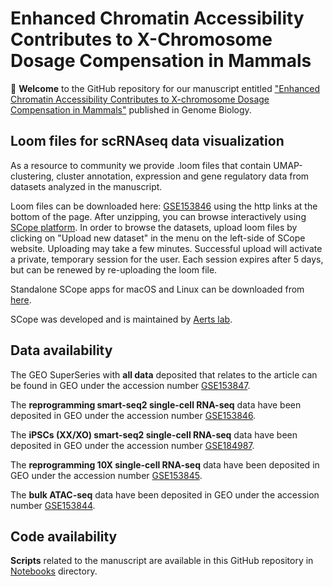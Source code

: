 # Enhanced Chromatin Accessibility Contributes to  X-Chromosome Dosage Compensation in Mammals

:tada: **Welcome** to the GitHub repository for our manuscript entitled ["Enhanced Chromatin Accessibility Contributes to X-chromosome Dosage Compensation in Mammals"](https://genomebiology.biomedcentral.com/articles/10.1186/s13059-021-02518-5) published in Genome Biology.

## Loom files for scRNAseq data visualization

As a resource to community we provide .loom files that contain UMAP-clustering, cluster annotation, expression and gene regulatory data from datasets analyzed in the manuscript. 

Loom files can be downloaded here: [GSE153846](https://www.ncbi.nlm.nih.gov/geo/query/acc.cgi?acc=GSE153846) using the http links at the bottom of the page. After unzipping, you can browse interactively using [SCope platform](https://scope.aertslab.org/#/0e367043-465c-442d-8b64-4af393567818/*/welcome). In order to browse the datasets, upload loom files by clicking on "Upload new dataset" in the menu on the left-side of SCope website. Uploading may take a few minutes. Successful upload will activate a private, temporary session for the user. Each session expires after 5 days, but can be renewed by re-uploading the loom file. 

Standalone SCope apps for macOS and Linux can be downloaded from [here](https://github.com/aertslab/SCope/releases).

SCope was developed and is maintained by [Aerts lab](https://www.aertslab.org/).

## Data availability

The GEO SuperSeries with **all data** deposited that relates to the article can be found in GEO under the accession number [GSE153847](https://www.ncbi.nlm.nih.gov/geo/query/acc.cgi?acc=GSE153847).

The **reprogramming smart-seq2 single-cell RNA-seq** data have been deposited in GEO under the accession number [GSE153846](https://www.ncbi.nlm.nih.gov/geo/query/acc.cgi?acc=GSE153846).

The **iPSCs (XX/XO) smart-seq2 single-cell RNA-seq** data have been deposited in GEO under the accession number [GSE184987](https://www.ncbi.nlm.nih.gov/geo/query/acc.cgi?acc=GSE184987).

The **reprogramming 10X single-cell RNA-seq** data have been deposited in GEO under the accession number [GSE153845](https://www.ncbi.nlm.nih.gov/geo/query/acc.cgi?acc=GSE153845).

The **bulk ATAC-seq** data have been deposited in GEO under the accession number [GSE153844](https://www.ncbi.nlm.nih.gov/geo/query/acc.cgi?acc=GSE153844).

## Code availability 

**Scripts** related to the manuscript are available in this GitHub repository in [Notebooks](Notebooks) directory.


